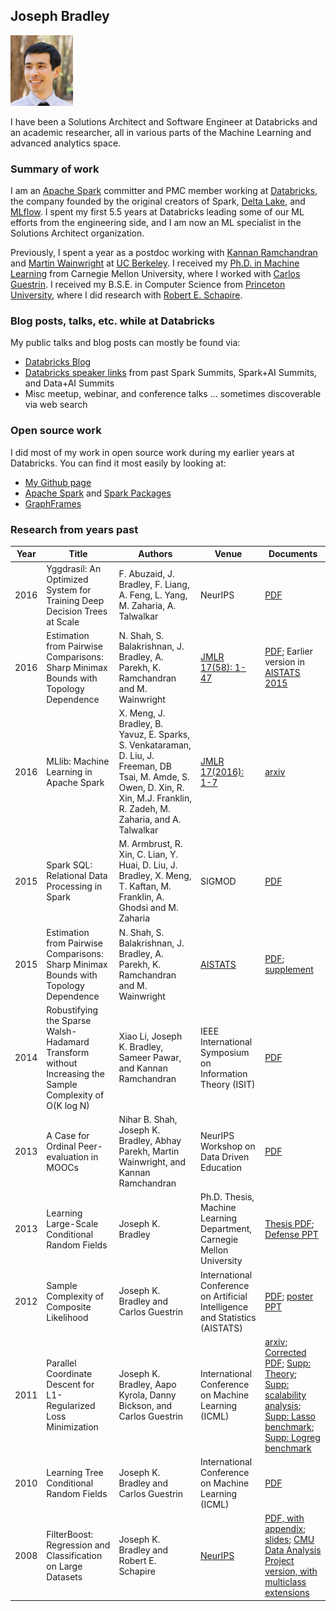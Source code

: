 ## Joseph Bradley

<img src="/assets/images/headshot.jpg" width="100">

I have been a Solutions Architect and Software Engineer at Databricks and an academic researcher,
all in various parts of the Machine Learning and advanced analytics space.

### Summary of work

I am an [Apache Spark](http://spark.apache.org/) committer and PMC member working at [Databricks](https://databricks.com/),
the company founded by the original creators of Spark, [Delta Lake](https://delta.io/), and [MLflow](https://mlflow.org/).
I spent my first 5.5 years at Databricks leading some of our ML efforts from the engineering side, and I am now an
ML specialist in the Solutions Architect organization.

Previously, I spent a year as a postdoc working with [Kannan Ramchandran](https://people.eecs.berkeley.edu/~kannanr/)
and [Martin Wainwright](https://people.eecs.berkeley.edu/~wainwrig/) at [UC Berkeley](https://www.berkeley.edu/).
I received my [Ph.D. in Machine Learning](https://www.ml.cmu.edu/) from Carnegie Mellon University,
where I worked with [Carlos Guestrin](https://guestrin.su.domains/).
I received my B.S.E. in Computer Science from [Princeton University](https://www.princeton.edu/),
where I did research with [Robert E. Schapire](http://rob.schapire.net/).

### Blog posts, talks, etc. while at Databricks

My public talks and blog posts can mostly be found via:
* [Databricks Blog](https://databricks.com/blog)
* [Databricks speaker links](https://databricks.com/speaker/joseph-bradley) from past Spark Summits, Spark+AI Summits, and Data+AI Summits
* Misc meetup, webinar, and conference talks ... sometimes discoverable via web search

### Open source work

I did most of my work in open source work during my earlier years at Databricks.
You can find it most easily by looking at:

* [My Github page](http://github.com/jkbradley)
* [Apache Spark](https://github.com/apache/spark) and [Spark Packages](https://spark-packages.org/)
* [GraphFrames](https://github.com/graphframes/graphframes)

### Research from years past

| Year | Title                                                                               | Authors                                                                                                                                                                         | Venue                                                                                                    | Documents                                                                                                                                                                                                                                                                                                                                                                                                                             |
|------|-------------------------------------------------------------------------------------|---------------------------------------------------------------------------------------------------------------------------------------------------------------------------------|----------------------------------------------------------------------------------------------------------|---------------------------------------------------------------------------------------------------------------------------------------------------------------------------------------------------------------------------------------------------------------------------------------------------------------------------------------------------------------------------------------------------------------------------------------|
| 2016 | Yggdrasil: An Optimized System for Training Deep Decision Trees at Scale            | F. Abuzaid, J. Bradley, F. Liang, A. Feng, L. Yang, M. Zaharia, A. Talwalkar                                                                                                    | NeurIPS                                                                                                  | [PDF](/assets/papers/2016_yggdrasil.pdf)                                                                                                                                                                                                                                                                                                                                                                                              |
| 2016 | Estimation from Pairwise Comparisons: Sharp Minimax Bounds with Topology Dependence | N. Shah, S. Balakrishnan, J. Bradley, A. Parekh, K. Ramchandran and M. Wainwright                                                                                               | [JMLR 17(58): 1-47](https://jmlr.org/papers/v17/15-189.html)                                             | [PDF](/assets/papers/2016_jmlr_pairwise_comparisons.pdf); Earlier version in [AISTATS 2015](http://proceedings.mlr.press/v38/shah15.html)                                                                                                                                                                                                                                                                                             |
| 2016 | MLlib: Machine Learning in Apache Spark                                             | X. Meng, J. Bradley, B. Yavuz, E. Sparks, S. Venkataraman, D. Liu, J. Freeman, DB Tsai, M. Amde, S. Owen, D. Xin, R. Xin, M.J. Franklin, R. Zadeh, M. Zaharia, and A. Talwalkar | [JMLR 17(2016): 1-7](https://www.jmlr.org/papers/volume17/15-237/15-237.pdf)                             | [arxiv](https://arxiv.org/abs/1505.06807)                                                                                                                                                                                                                                                                                                                                                                                             |
| 2015 | Spark SQL: Relational Data Processing in Spark                                      | M. Armbrust, R. Xin, C. Lian, Y. Huai, D. Liu, J. Bradley, X. Meng, T. Kaftan, M. Franklin, A. Ghodsi and M. Zaharia                                                            | SIGMOD                                                                                                   | [PDF](/assets/papers/2015_sigmod_spark_sql.pdf)                                                                                                                                                                                                                                                                                                                                                                                       |
| 2015 | Estimation from Pairwise Comparisons: Sharp Minimax Bounds with Topology Dependence | N. Shah, S. Balakrishnan, J. Bradley, A. Parekh, K. Ramchandran and M. Wainwright                                                                                               | [AISTATS](http://proceedings.mlr.press/v38/shah15.html)                                                  | [PDF](/assets/papers/2015_aistats_pairwise_comparisons.pdf); [supplement](/assets/papers/2015_aistats_pairwise_comparisons_supp.pdf)                                                                                                                                                                                                                                                                                                  |
| 2014 | Robustifying the Sparse Walsh-Hadamard Transform without Increasing the Sample Complexity of O(K log N) | Xiao Li, Joseph K. Bradley, Sameer Pawar, and Kannan Ramchandran                                                                                            | IEEE International Symposium on Information Theory (ISIT)                                                | [PDF](/assets/papers/2014_isit_wht.pdf)                                                                                                                                                                                                                                                                                                                                                                                               |
| 2013 | A Case for Ordinal Peer-evaluation in MOOCs | Nihar B. Shah, Joseph K. Bradley, Abhay Parekh, Martin Wainwright, and Kannan Ramchandran | NeurIPS Workshop on Data Driven Education                                                                | [PDF](/assets/papers/2013_neurips_moocs.pdf)                                                                                                                                                                                                                                                                                                                                                                                          |
| 2013 | Learning Large-Scale Conditional Random Fields | Joseph K. Bradley | Ph.D. Thesis, Machine Learning Department, Carnegie Mellon University                                    | [Thesis PDF](/assets/papers/2013_JosephBradley_thesis.pdf); [Defense PPT](/assets/papers/2013_JosephBradley_defense.ppt)                                                                                                                                                                                                                                                                                                              |
| 2012 | Sample Complexity of Composite Likelihood | Joseph K. Bradley and Carlos Guestrin | International Conference on Artificial Intelligence and Statistics (AISTATS)                             | [PDF](/assets/papers/2012_aistats_complike.pdf); [poster PPT](/assets/papers/2012_aistats_complike_poster.ppt)                                                                                                                                                                                                                                                                                                                        |
| 2011 | Parallel Coordinate Descent for L1-Regularized Loss Minimization | Joseph K. Bradley, Aapo Kyrola, Danny Bickson, and Carlos Guestrin | International Conference on Machine Learning (ICML)                                                      | [arxiv](https://arxiv.org/abs/1105.5379); [Corrected PDF](/assets/papers/2011_shotgun_corrected.pdf); [Supp: Theory](/assets/papers/2011_shotgun_supplement_theory_corrected.pdf); [Supp: scalability analysis](/assets/papers/2011_shotgun_scalability_analysis.pdf); [Supp: Lasso benchmark](/assets/papers/2011_shotgun_supp_benchmark_lasso.pdf); [Supp: Logreg benchmark](/assets/papers/2011_shotgun_supp_benchmark_logreg.pdf) |
| 2010 | Learning Tree Conditional Random Fields | Joseph K. Bradley and Carlos Guestrin | International Conference on Machine Learning (ICML)                                                      | [PDF](/assets/papers/2010_crf_structure.pdf)                                                                                                                                                                                                                                                                                                                                                                                          |
| 2008 | FilterBoost: Regression and Classification on Large Datasets | Joseph K. Bradley and Robert E. Schapire | [NeurIPS](https://proceedings.neurips.cc/paper/2007/hash/072b030ba126b2f4b2374f342be9ed44-Abstract.html) | [PDF, with appendix](/assets/papers/2008_neurips_FilterBoost.pdf); [slides](/assets/papers/2008_neurips_FilterBoost.ppt); [CMU Data Analysis Project version, with multiclass extensions](/assets/papers/2008_dap_FilterBoost.pdf)                                                                                                                                                                                                    |
